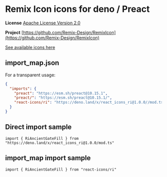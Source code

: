 # Remix Icon icons for deno / Preact

**License** [Apache License Version 2.0](http://www.apache.org/licenses/)

**Project** [https://github.com/Remix-Design/RemixIcon](https://github.com/Remix-Design/RemixIcon)

[See available icons here](https://react-icons.github.io/react-icons/icons?name=ri)

## import_map.json

For a transparent usage:

```json
{
  "imports": {
    "preact": "https://esm.sh/preact@10.15.1",
    "preact/": "https://esm.sh/preact@10.15.1/",
    "react-icons/ri": "https://deno.land/x/react_icons_ri@1.0.0//mod.ts",
  }
}
```

## Direct import sample

`import { RiAncientGateFill } from "https://deno.land/x/react_icons_ri@1.0.0/mod.ts"`

## import_map import sample

`import { RiAncientGateFill } from "react-icons/ri"`

